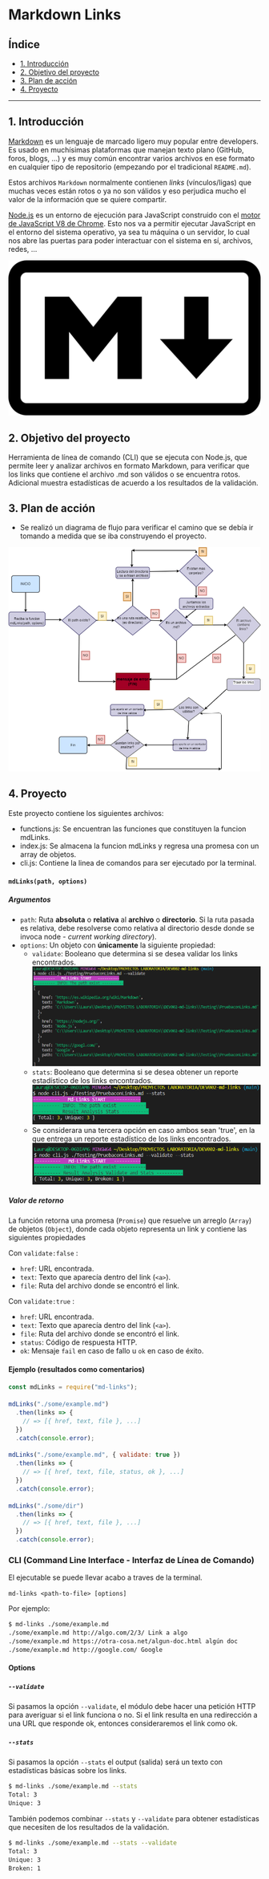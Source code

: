 # Markdown Links

## Índice

* [1. Introducción](#1-introducción)
* [2. Objetivo del proyecto](#2-objetivo-del-proyecto)
* [3. Plan de acción](#3-plan-de-acción)
* [4. Proyecto](#4-proyecto)

***

## 1. Introducción

[Markdown](https://es.wikipedia.org/wiki/Markdown) es un lenguaje de marcado
ligero muy popular entre developers. Es usado en muchísimas plataformas que
manejan texto plano (GitHub, foros, blogs, ...) y es muy común
encontrar varios archivos en ese formato en cualquier tipo de repositorio
(empezando por el tradicional `README.md`).

Estos archivos `Markdown` normalmente contienen _links_ (vínculos/ligas) que
muchas veces están rotos o ya no son válidos y eso perjudica mucho el valor de
la información que se quiere compartir.

[Node.js](https://nodejs.org/es/) es un entorno de ejecución para JavaScript
construido con el [motor de JavaScript V8 de Chrome](https://developers.google.com/v8/).
Esto nos va a permitir ejecutar JavaScript en el entorno del sistema operativo,
ya sea tu máquina o un servidor, lo cual nos abre las puertas para poder
interactuar con el sistema en sí, archivos, redes, ...

![md-links](./img/Markdown.png)

## 2. Objetivo del proyecto

Herramienta de línea de comando (CLI) que se ejecuta con Node.js, que permite leer y analizar archivos en formato Markdown, para verificar que los links que contiene el archivo .md son válidos o se encuentra rotos. Adicional muestra estadísticas de acuerdo a los resultados de la validación.

## 3. Plan de acción

 - Se realizó un diagrama de flujo para verificar el camino que se debía ir tomando a medida que se iba construyendo el proyecto.

 ![diagrama-de-flujo](./img/Diagrama%20de%20flujo.png)

## 4. Proyecto

Este proyecto contiene los siguientes archivos:

- functions.js: Se encuentran las funciones que constituyen la funcion mdLinks.
- index.js: Se almacena la funcion mdLinks y regresa una promesa con un array de objetos.
- cli.js: Contiene la linea de comandos para ser ejecutado por la terminal.

#### `mdLinks(path, options)`

##### Argumentos

* `path`: Ruta **absoluta** o **relativa** al **archivo** o **directorio**.
Si la ruta pasada es relativa, debe resolverse como relativa al directorio
desde donde se invoca node - _current working directory_).
* `options`: Un objeto con **únicamente** la siguiente propiedad:
  - `validate`: Booleano que determina si se desea validar los links
    encontrados. 
    ![validate](./img/Validate.png)
  - `stats`: Booleano que determina si se desea obtener un reporte estadístico de los links
    encontrados.
    ![stats](./img/Stats.png)
  - Se considerara una tercera opción en caso ambos sean 'true', en la que entrega un reporte estadístico de los links
   encontrados.
   ![validate-stats](./img/ValidateStats.png)


##### Valor de retorno

La función retorna una promesa (`Promise`) que resuelve un arreglo (`Array`) de objetos (`Object`), 
donde cada objeto representa un link y contiene las siguientes propiedades

Con `validate:false` :

* `href`: URL encontrada.
* `text`: Texto que aparecía dentro del link (`<a>`).
* `file`: Ruta del archivo donde se encontró el link.

Con `validate:true` :

* `href`: URL encontrada.
* `text`: Texto que aparecía dentro del link (`<a>`).
* `file`: Ruta del archivo donde se encontró el link.
* `status`: Código de respuesta HTTP.
* `ok`: Mensaje `fail` en caso de fallo u `ok` en caso de éxito.

#### Ejemplo (resultados como comentarios)

```js
const mdLinks = require("md-links");

mdLinks("./some/example.md")
  .then(links => {
    // => [{ href, text, file }, ...]
  })
  .catch(console.error);

mdLinks("./some/example.md", { validate: true })
  .then(links => {
    // => [{ href, text, file, status, ok }, ...]
  })
  .catch(console.error);

mdLinks("./some/dir")
  .then(links => {
    // => [{ href, text, file }, ...]
  })
  .catch(console.error);
```

### CLI (Command Line Interface - Interfaz de Línea de Comando)

El ejecutable se puede llevar acabo a traves de la terminal.

`md-links <path-to-file> [options]`

Por ejemplo:

```sh
$ md-links ./some/example.md
./some/example.md http://algo.com/2/3/ Link a algo
./some/example.md https://otra-cosa.net/algun-doc.html algún doc
./some/example.md http://google.com/ Google
```

#### Options

##### `--validate`

Si pasamos la opción `--validate`, el módulo debe hacer una petición HTTP para
averiguar si el link funciona o no. Si el link resulta en una redirección a una
URL que responde ok, entonces consideraremos el link como ok.

##### `--stats`

Si pasamos la opción `--stats` el output (salida) será un texto con estadísticas
básicas sobre los links.

```sh
$ md-links ./some/example.md --stats
Total: 3
Unique: 3
```

También podemos combinar `--stats` y `--validate` para obtener estadísticas que
necesiten de los resultados de la validación.

```sh
$ md-links ./some/example.md --stats --validate
Total: 3
Unique: 3
Broken: 1
```
